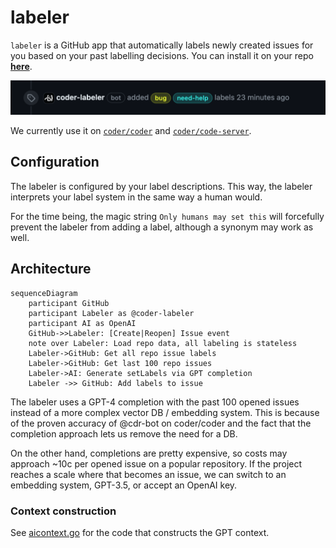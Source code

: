 # labeler

`labeler` is a GitHub app that automatically labels newly created issues for you
based on your past labelling decisions. You can install it on your repo
[**here**](https://github.com/marketplace/coder-labeler).

![img](./img/example-label.png)

We currently use it on [`coder/coder`](https://github.com/coder/coder) and
[`coder/code-server`](https://github.com/coder/code-server).

## Configuration

The labeler is configured by your label descriptions. This way, the labeler
interprets your label system in the same way a human would.

For the time being, the magic string `Only humans may set this` will forcefully prevent
the labeler from adding a label, although a synonym may work as well.

## Architecture

```mermaid
sequenceDiagram
    participant GitHub
    participant Labeler as @coder-labeler 
    participant AI as OpenAI
    GitHub->>Labeler: [Create|Reopen] Issue event
    note over Labeler: Load repo data, all labeling is stateless
    Labeler->GitHub: Get all repo issue labels
    Labeler->GitHub: Get last 100 repo issues
    Labeler->AI: Generate setLabels via GPT completion
    Labeler ->> GitHub: Add labels to issue
```

The labeler uses a GPT-4 completion with the past 100 opened issues instead of
a more complex vector DB / embedding system. This is because of the proven
accuracy of @cdr-bot on coder/coder and the fact that the completion approach lets us remove
the need for a DB.

On the other hand, completions are pretty expensive, so
costs may approach ~10c per opened issue on a popular repository. If the project
reaches a scale where that becomes an issue, we can switch to an embedding system, GPT-3.5,
or accept an OpenAI key.

### Context construction

See [aicontext.go](./aicontext.go) for the code that constructs the GPT context.
